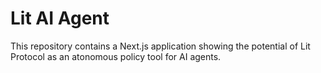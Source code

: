 # Lit AI Agent

This repository contains a Next.js application showing the potential of Lit Protocol as an atonomous policy tool for AI agents.

